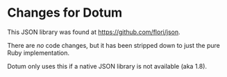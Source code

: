 Changes for Dotum
=================

This JSON library was found at https://github.com/flori/json.

There are _no_ code changes, but it has been stripped down to just the pure Ruby
implementation.

Dotum only uses this if a native JSON library is not available (aka 1.8).

